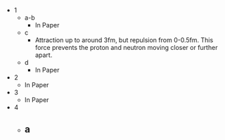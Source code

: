- 1
	- a-b
		- In Paper
	- c
		- Attraction up to around 3fm, but repulsion from 0-0.5fm. This force prevents the proton and neutron moving closer or further apart.
	- d
		- In Paper
- 2
	- In Paper
- 3
	- In Paper
- 4
	- a
		- 